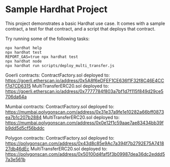 # Sample Hardhat Project

This project demonstrates a basic Hardhat use case. It comes with a sample contract, a test for that contract, and a script that deploys that contract.

Try running some of the following tasks:

```shell
npx hardhat help
npx hardhat test
REPORT_GAS=true npx hardhat test
npx hardhat node
npx hardhat run scripts/deploy_multi_transfer.js
```


Goerli contracts:
ContractFactory.sol deployed to:
https://goerli.etherscan.io/address/0x5A8f6eDFEF1CE636f1F32f8C46E4CCf7d7CD6315
MultiTransferERC20.sol deployed to:
https://goerli.etherscan.io/address/0x7777784f803a7bf1d7f115f849d29ce5706da64a

Mumbai contracts:
ContractFactory.sol deployed to:
https://mumbai.polygonscan.com/address/0x31e37a9fe1e10282a66bff0873ea7b1c207b2884
MultiTransferERC20.sol deployed to:
https://mumbai.polygonscan.com/address/0x0e12f1c59aae7ae83434bb39fb9dd5d5cf56bddc

Polygon contracts:
ContractFactory.sol deployed to:
https://polygonscan.com/address/0x43d8c85e9Ac7a394f7b2792E75A741827db46dEc
MultiTransferERC20.sol deployed to:
https://polygonscan.com/address/0x50100d4faf5f3b09987dea36dc2eddd57a3e561b
